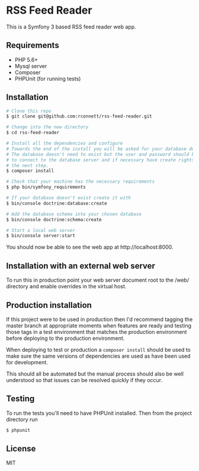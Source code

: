 # RSS Feed Reader

This is a Symfony 3 based RSS feed reader web app.

## Requirements

 - PHP 5.6+
 - Mysql server
 - Composer
 - PHPUnit (for running tests)
 
## Installation

```bash
# Clone this repo
$ git clone git@github.com:rconnett/rss-feed-reader.git

# Change into the new directory
$ cd rss-feed-reader

# Install all the dependencies and configure
# Towards the end of the install you will be asked for your database details
# The database doesn't need to exist but the user and password should be able
# to connect to the database server and if necessary have create rights for
# the next step.
$ composer install

# Check that your machine has the necessary requirements
$ php bin/symfony_requirements

# If your database doesn't exist create it with
$ bin/console doctrine:database:create

# Add the database schema into your chosen database
$ bin/console doctrine:schema:create

# Start a local web server
$ bin/console server:start
```

You should now be able to see the web app at http://localhost:8000.
 
## Installation with an external web server

To run this in production point your web server document root to the /web/ directory and enable overrides in the virtual host.

## Production installation

If this project were to be used in production then I'd recommend tagging the master branch at appropriate moments when features are ready and testing those tags in a test environment that matches the production environment before deploying to the production environment.

When deploying to test or production a ```composer install``` should be used to make sure the same versions of dependencies are used as have been used for development.

This should all be automated but the manual process should also be well understood so that issues can be resolved quickly if they occur.

## Testing

To run the tests you'll need to have PHPUnit installed.  Then from the project directory run

```bash
$ phpunit
```

License
----

MIT
